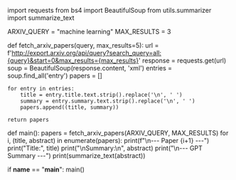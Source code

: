 import requests
from bs4 import BeautifulSoup
from utils.summarizer import summarize_text

ARXIV_QUERY = "machine learning"
MAX_RESULTS = 3

def fetch_arxiv_papers(query, max_results=5):
    url = f'http://export.arxiv.org/api/query?search_query=all:{query}&start=0&max_results={max_results}'
    response = requests.get(url)
    soup = BeautifulSoup(response.content, 'xml')
    entries = soup.find_all('entry')
    papers = []

    for entry in entries:
        title = entry.title.text.strip().replace('\n', ' ')
        summary = entry.summary.text.strip().replace('\n', ' ')
        papers.append((title, summary))
    
    return papers

def main():
    papers = fetch_arxiv_papers(ARXIV_QUERY, MAX_RESULTS)
    for i, (title, abstract) in enumerate(papers):
        print(f"\n--- Paper {i+1} ---")
        print("Title:", title)
        print("\nSummary:\n", abstract)
        print("\n--- GPT Summary ---")
        print(summarize_text(abstract))

if __name__ == "__main__":
    main()